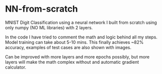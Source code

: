 # NN-from-scratch
MNIST Digit Classification using a neural network I built from scratch using only numpy (NO ML libraries) with 2 layers.

In the code I have tried to comment the math and logic behind all my steps. Model training can take about 5-10 mins.
This finally achieves ~82% accuracy, examples of test cases are also shown with images.

Can be improved with more layers and more epochs possibly, but more layers will make the math complex without and automatic gradient calculator.
